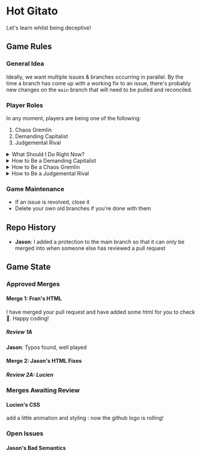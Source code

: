 # Hot Gitato

Let's learn whilst being deceptive!

## Game Rules

### General Idea

Ideally, we want multiple issues & branches occurring in parallel. By the time a branch has come up with a working fix to an issue, there's probably new changes on the `main` branch that will need to be pulled and reconciled.

### Player Roles

In any moment, players are being one of the following:

1. Chaos Gremlin
2. Demanding Capitalist
3. Judgemental Rival

<details>
   <summary>What Should I Do Right Now?</summary>

   You do you, but here's a suggested flow that'll keep the game going

   - If there are Pull Requests in need of review, be a Judgemental Rival
   - If there's fewer than 2 open issues, be a Demanding Capitalist
   - If there are at least 2 open issues, be a Chaos Gremlin

</details>

<details>
   <summary>How to Be a Demanding Capitalist</summary>
   
   - Create an issue asking for a particular feature, update or change
   - This repo is for practicing Git flow rather than flexing our code muscles, so keep the requests reasonable.
   - 
</details>

<details>
   <summary>How to Be a Chaos Gremlin</summary>

   1. Pick an open issue. Assign yourself to the issue.
   2. Create a branch and name it something relevant
   3. Come up with a fix for the issue in your branch.
   4. For extra points, simultaneously create a new problem in your code, so that a future issue can be raised in the game
   5. Go through the usual steps (pull from main, reconcile changes, stage, commit, push) in whatever coding environment you're using
   6. Create a Pull Request and request any players you'd like to review the code

</details>

<details>
   <summary>How to Be a Judgemental Rival</summary>

   1. Review the code
   2. If there are changes required, either...
      - Edit the commit directly (and someone else will review it)
      - Request Changes via the review screen

</details>

### Game Maintenance

- If an issue is revolved, close it
- Delete your own old branches if you're done with them

## Repo History

- **Jason**: I added a protection to the main branch so that it can only be merged into when someone else has reviewed a pull request

## Game State

### Approved Merges

#### Merge 1: Fran's HTML

I have merged your pull request and have added some html for you to check 🙂. Happy coding!

##### Review 1A

**Jason**: Typos found, well played

#### Merge 2: Jason's HTML Fixes

##### Review 2A: Lucien

### Merges Awaiting Review

#### Lucien's CSS
add a little animation and styling : 
now the github logo is rolling!

### Open Issues

#### Jason's Bad Semantics
